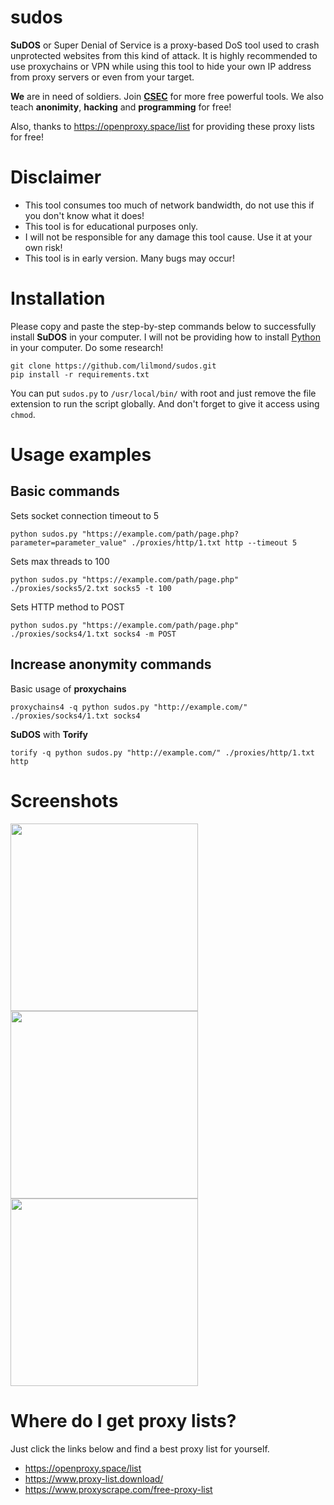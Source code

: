 # sudos

**SuDOS** or Super Denial of Service is a proxy-based DoS tool used to crash unprotected websites from this kind of attack. It is highly recommended to use proxychains or VPN while using this tool to hide your own IP address from proxy servers or even from your target.

**We** are in need of soldiers. Join **[CSEC](https://discord.com/invite/dZSDbjJPHx)** for more free powerful tools. We also teach **anonimity**, **hacking** and **programming** for free!

Also, thanks to https://openproxy.space/list for providing these proxy lists for free!

# Disclaimer
- This tool consumes too much of network bandwidth, do not use this if you don't know what it does!
- This tool is for educational purposes only.
- I will not be responsible for any damage this tool cause. Use it at your own risk!
- This tool is in early version. Many bugs may occur!

# Installation
Please copy and paste the step-by-step commands below to successfully install **SuDOS** in your computer. I will not be providing how to install [Python](https://python.org/) in your computer. Do some research!
```
git clone https://github.com/lilmond/sudos.git
pip install -r requirements.txt
```
You can put `sudos.py` to `/usr/local/bin/` with root and just remove the file extension to run the script globally. And don't forget to give it access using `chmod`.

# Usage examples
## Basic commands
Sets socket connection timeout to 5
```
python sudos.py "https://example.com/path/page.php?parameter=parameter_value" ./proxies/http/1.txt http --timeout 5
```

Sets max threads to 100
```
python sudos.py "https://example.com/path/page.php" ./proxies/socks5/2.txt socks5 -t 100
```

Sets HTTP method to POST
```
python sudos.py "https://example.com/path/page.php" ./proxies/socks4/1.txt socks4 -m POST
```
## Increase anonymity commands
Basic usage of **proxychains**
```
proxychains4 -q python sudos.py "http://example.com/" ./proxies/socks4/1.txt socks4
```
**SuDOS** with **Torify**
```
torify -q python sudos.py "http://example.com/" ./proxies/http/1.txt http
```

# Screenshots
<img src="https://raw.githubusercontent.com/lilmond/sudos/main/screenshots/sudos_1.jpg" width=300/>
<img src="https://raw.githubusercontent.com/lilmond/sudos/main/screenshots/sudos_5.jpg" width=300/>
<img src="https://raw.githubusercontent.com/lilmond/sudos/main/screenshots/sudos_4.png" width=300/>

# Where do I get proxy lists?
Just click the links below and find a best proxy list for yourself.
- https://openproxy.space/list
- https://www.proxy-list.download/
- https://www.proxyscrape.com/free-proxy-list
